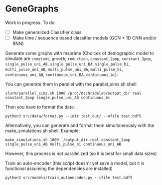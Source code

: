 # GeneGraphs

Work in progress.  To do:
- [ ] Make generalized Classifier class
- [ ] Make time / sequence based classifier models (GCN + 1D CNN and/or RNN)

Generate some graphs with msprime (Choices of demographic model to simulate are `constant`, `growth`, `reduction`, `constant_2pop`, 
`constant_3pop`, `single_pulse_uni_AB`, `single_pulse_uni_BA`, `single_pulse_bi`, `multi_pulse_uni_AB`, 
`multi_pulse_uni_BA`, `multi_pulse_bi`, `continuous_uni_AB`, `continuous_uni_BA`, `continuous_bi`):

You can generate them in parallel with the parallel_sims.sh shell:
```
slurm/parallel_sims.sh 1000 /proj/dschridelab/output_dir real constant_2pop single_pulse_uni_AB continuous_bi
```

Then you have to format the data:

```
python3 src/data/format.py --idir test_out/ --ofile test.hdf5
```

Alternatively, you can generate and format them simultaneously with the make_simulations.sh shell.
Example:
```
make_simulations.sh 1000 ./output_dir real constant_2pop single_pulse_uni_AB multi_pulse_bi continuous_uni_AB
```
However, this process is not parallelized (so it is best for small data sizes)

Train an auto-encoder (this script doesn't yet save a model, but it is functional assuming the dependencies are installed)

```
python3 src/models/train_autoencoder.py --ifile test.hdf5
```
